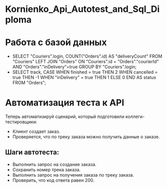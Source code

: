 # Kornienko_Api_Autotest_and_Sql_Diploma
# Работа с базой данных
* SELECT "Couriers".login, COUNT("Orders".id) AS "deliveryCount" FROM "Couriers" LEFT JOIN "Orders" ON "Couriers".id = "Orders"."courierId" AND "Orders"."inDelivery"=true GROUP BY "Couriers".login;
* SELECT track, CASE WHEN finished = true THEN 2 WHEN cancelled = true THEN -1 WHEN "inDelivery" = true THEN 1 ELSE 0 END AS status FROM "Orders";
# Автоматизация теста к API
Теперь автоматизируй сценарий, который подготовили коллеги-тестировщики:
* Клиент создает заказ.
* Проверяется, что по треку заказа можно получить данные о заказе.
## Шаги автотеста:
* Выполнить запрос на создание заказа.
* Сохранить номер трека заказа.
* Выполнить запрос на получения заказа по треку заказа.
* Проверить, что код ответа равен 200.
